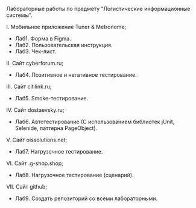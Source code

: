 Лабораторные работы по предмету "Логистические информационные системы".

I. Мобильное приложение Tuner & Metronome;
- Лаб1. Форма в Figma.
- Лаб2. Пользовательская инструкция.
- Лаб3. Чек-лист.

II. Сайт cyberforum.ru;
- Лаб4. Позитивное и негативное тестирование.

III. Сайт citilink.ru;
- Лаб5. Smoke-тестирование.

IV. Сайт dostaevsky.ru;
- Лаб6. Автотестирование (С использованием библиотек jUnit, Selenide, паттерна PageObject).

V. Сайт oissolutions.net;
- Лаб7. Нагрузочное тестирование.

VI. Сайт .g-shop.shop;
- Лаб8. Нагрузочное тестирование (сценарий).

VII. Сайт github;
- Лаб9. Создать репозиторий со всеми лабораторными.
